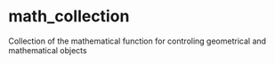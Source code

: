 # math_collection
Collection of the mathematical function for controling geometrical and mathematical objects
